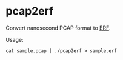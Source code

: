 # pcap2erf

Convert nanosecond PCAP format to
[ERF](https://www.endace.com/erf-extensible-record-format-types.pdf).

Usage:

```
cat sample.pcap | ./pcap2erf > sample.erf
```
